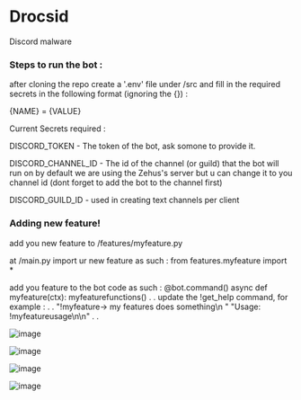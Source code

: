 # Drocsid
Discord malware

### Steps to run the bot :

after cloning the repo create a '.env' file under /src and fill in the required secrets in the following format (ignoring the {}) :

  {NAME} = {VALUE}
  
Current Secrets required : 

  DISCORD_TOKEN - The token of the bot, ask somone to provide it.
  
  DISCORD_CHANNEL_ID - The id of the channel (or guild) that the bot will run on
  by default we are using the Zehus's server but u can change it to you channel id (dont forget to add the bot to the channel first)

  DISCORD_GUILD_ID - used in creating text channels per client

### Adding new feature!

  add you new feature to /features/myfeature.py

  at /main.py import ur new feature as such : from features.myfeature import *

  add you feature to the bot code as such :
    @bot.command()
    async def myfeature(ctx):
        myfeaturefunctions()
        .
        .
  update the !get_help command, for example :
      .
      .
      "!myfeature-> my features does something\n "
                       "Usage: !myfeatureusage\n\n"
      .
      .
      


![image](https://user-images.githubusercontent.com/19743731/209463269-47dc5483-74cf-4134-b428-42d0697bfdf1.png)

  
![image](https://user-images.githubusercontent.com/19743731/209463270-b3f3b568-81fd-4197-8fdb-4bc46c291689.png)

    
![image](https://user-images.githubusercontent.com/19743731/209463289-44b20444-1ab5-44f1-8b6a-7b340cb3a9c7.png)


![image](https://user-images.githubusercontent.com/19743731/209463294-ef43a328-5bcb-4028-ab80-e6248c00b897.png)

